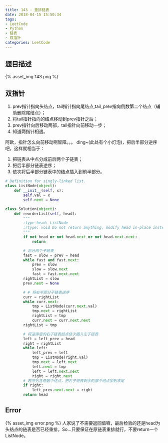 ```yaml
---
title: 143 - 重排链表
date: 2018-04-15 15:50:34
tags:
- LeetCode
- Python
- 链表
- 双指针
categories: LeetCode
---
```


## 题目描述
{% asset_img 143.png %}

<!-- more -->

## 双指针
1. prev指针指向头结点，tail指针指向尾结点,tail_prev指向倒数第二个结点（辅助删除尾结点）；
2. 将tail指针指向的结点移动到prev指针之后；
3. prev指针向后移动两部，tail指针向前移动一步；
4. 知道两指针相遇。

阿欧，指针怎么向前移动啊智障。。。
ding~(此处有个小灯泡)，把后半部分逆序吧，这样就相当于：
1. 把链表从中点分成前后两个子链表；
2. 把后半部分链表逆序；
3. 依次将后半部分链表中的结点插入到前半部分。

```python
# Definition for singly-linked list.
class ListNode(object):
    def __init__(self, x):
        self.val = x
        self.next = None

class Solution(object):
    def reorderList(self, head):
        """
        :type head: ListNode
        :rtype: void Do not return anything, modify head in-place instead.
        """
        if not head or not head.next or not head.next.next:
            return

        # 划分两个子链表
        fast = slow = prev = head
        while fast and fast.next:
            prev = slow
            slow = slow.next
            fast = fast.next.next
        rightList = slow
        prev.next = None

        # # 将右半部分子链表逆序
        curr = rightList
        while curr.next:
            tmp = ListNode(curr.next.val)
            tmp.next = rightList
            rightList = tmp
            curr.next = curr.next.next
        rightList = tmp

        # 将逆序后的右子链表结点依次插入左子链表
        left = left_prev = head
        right = rightList
        while left:
            left_prev = left
            tmp = ListNode(right.val)
            tmp.next = left.next
            left.next = tmp
            left = left.next.next
            right = right.next
        # 若序列含奇数个结点，把右子链表剩余的那个结点加到末尾
        if right:
            left_prev.next.next = right
        return head
```

## Error
{% asset_img error.png %}
人家说了不需要返回值嘛，最后检验的还是head为头结点的链表是否已经重排，So...只要保证在原链表重排就行，不要return一个ListNode。
